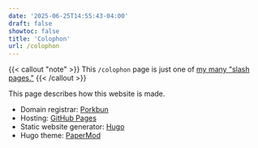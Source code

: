 ```yaml
---
date: '2025-06-25T14:55:43-04:00'
draft: false
showtoc: false
title: 'Colophon'
url: /colophon
---
```

{{< callout "note" >}}
This `/colophon` page is just one of [my many "slash pages."](/slashes)
{{< /callout >}}

This page describes how this website is made.

- Domain registrar: [Porkbun](https://porkbun.com/)
- Hosting: [GitHub Pages](https://github.com/joshuapsteele/joshuapsteele.github.io)
- Static website generator: [Hugo](https://gohugo.io/)
- Hugo theme: [PaperMod](https://github.com/adityatelange/hugo-PaperMod)
